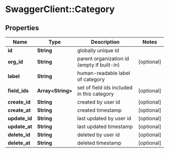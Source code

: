 # SwaggerClient::Category

## Properties
Name | Type | Description | Notes
------------ | ------------- | ------------- | -------------
**id** | **String** | globally unique id | 
**org_id** | **String** | parent organization id (empty if built-in) | [optional] 
**label** | **String** | human-readable label of category | 
**field_ids** | **Array&lt;String&gt;** | set of field ids included in this category | [optional] 
**create_id** | **String** | created by user id | [optional] 
**create_at** | **String** | created timestamp | [optional] 
**update_id** | **String** | last updated by user id | [optional] 
**update_at** | **String** | last updated timestamp | [optional] 
**delete_id** | **String** | deleted by user id | [optional] 
**delete_at** | **String** | deleted timestamp | [optional] 


